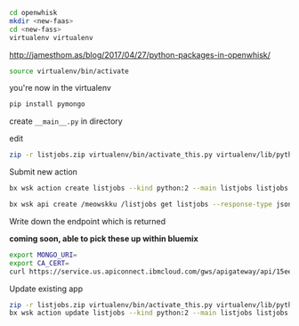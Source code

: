

```bash
cd openwhisk
mkdir <new-faas>
cd <new-fass>
virtualenv virtualenv
```

http://jamesthom.as/blog/2017/04/27/python-packages-in-openwhisk/

```bash
source virtualenv/bin/activate
```

you're now in the virtualenv
```bash
pip install pymongo
```

create `__main__.py` in <new-faas> directory

edit

```bash
zip -r listjobs.zip virtualenv/bin/activate_this.py virtualenv/lib/python2.7/site-packages/pymongo __main__.py
```


Submit new action
```bash
bx wsk action create listjobs --kind python:2 --main listjobs listjobs.zip --web true
```

```bash
bx wsk api create /meowskku /listjobs get listjobs --response-type json
```

Write down the endpoint which is returned

**coming soon, able to pick these up within bluemix**

```bash
export MONGO_URI= 
export CA_CERT=
curl https://service.us.apiconnect.ibmcloud.com/gws/apigateway/api/15eec0b641f5a394352ad2f0394ae48ace9b8464167ff1b051e5f7e98b6a5599/meowskku/listjobs?uri=$MONGO_URI&ca_certificate_base64=$CA_CERT
```



Update existing app
```bash
zip -r listjobs.zip virtualenv/bin/activate_this.py virtualenv/lib/python2.7/site-packages/pymongo __main__.py
bx wsk action update listjobs --kind python:2 --main listjobs listjobs.zip --web true
```